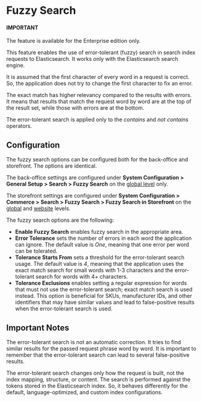 <a id="elasticsearch-fuzzy-search"></a>

# Fuzzy Search

#### IMPORTANT
The feature is available for the Enterprise edition only.

This feature enables the use of error-tolerant (fuzzy) search in search index requests to Elasticsearch. It works only with the Elasticsearch search engine.

It is assumed that the first character of every word in a request is correct. So, the application does not try to change the first character to fix an error.

The exact match has higher relevancy compared to the results with errors. It means that results that match the request word by word are at the top of the result set, while those with errors are at the bottom.

The error-tolerant search is applied only to the *contains* and *not contains* operators.

<a id="elasticsearch-fuzzy-search-configuration"></a>

## Configuration

The fuzzy search options can be configured both for the back-office and storefront. The options are identical.

The back-office settings are configured under **System Configuration > General Setup > Search > Fuzzy Search** on the [global level](../../../../user/back-office/system/configuration/system/general-setup/search.md#configuration-system-configuration-general-setup-sysconfig-search-global) only.

The storefront settings are configured under **System Configuration > Commerce > Search > Fuzzy Search > Fuzzy Search in Storefront** on the [global](../../../../user/back-office/system/configuration/commerce/search/fuzzy-search.md#configuration-guide-commerce-configuration-fuzzy-search) and [website](../../../../user/back-office/system/websites/web-configuration/commerce/search/website-fuzzy-search.md#configuration-website-commerce-search-fuzzy-search) levels.

The fuzzy search options are the following:

* **Enable Fuzzy Search** enables fuzzy search in the appropriate area.
* **Error Tolerance** sets the number of errors in each word the application can ignore. The default value is *One*, meaning that one error per word can be tolerated.
* **Tolerance Starts From** sets a threshold for the error-tolerant search usage. The default value is *4*, meaning that the application uses the exact match search for small words with 1-3 characters and the error-tolerant search for words with 4+ characters.
* **Tolerance Exclusions** enables setting a regular expression for words that must not use the error-tolerant search; exact match search is used instead. This option is beneficial for SKUs, manufacturer IDs, and other identifiers that may have similar values and lead to false-positive results when the error-tolerant search is used.

<a id="elasticsearch-fuzzy-search-important-notes"></a>

## Important Notes

The error-tolerant search is not an automatic correction. It tries to find similar results for the passed request phrase word by word. It is important to remember that the error-tolerant search can lead to several false-positive results.

The error-tolerant search changes only how the request is built, not the index mapping, structure, or content. The search is performed against the tokens stored in the Elasticsearch index. So, it behaves differently for the default, language-optimized, and custom index configurations.
